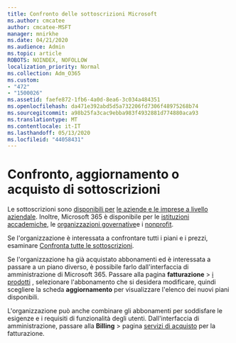 ```yaml
---
title: Confronto delle sottoscrizioni Microsoft
ms.author: cmcatee
author: cmcatee-MSFT
manager: mnirkhe
ms.date: 04/21/2020
ms.audience: Admin
ms.topic: article
ROBOTS: NOINDEX, NOFOLLOW
localization_priority: Normal
ms.collection: Adm_O365
ms.custom:
- "472"
- "1500026"
ms.assetid: faefe872-1fb6-4a0d-8ea6-3c034a484351
ms.openlocfilehash: da471e392abd5d5a732206fd7306f48975268b74
ms.sourcegitcommit: a98b25fa3cac9ebba983f4932881d774880aca93
ms.translationtype: MT
ms.contentlocale: it-IT
ms.lasthandoff: 05/13/2020
ms.locfileid: "44058431"
---
```

# <a name="compare-upgrade-or-purchase-subscriptions"></a>Confronto, aggiornamento o acquisto di sottoscrizioni
  
Le sottoscrizioni sono [disponibili per](https://products.office.com/compare-all-microsoft-office-products?tab=2) [le aziende e le imprese a livello aziendale](https://products.office.com/business/compare-more-office-365-for-business-plans). Inoltre, Microsoft 365 è disponibile per le [istituzioni accademiche](https://products.office.com/academic/compare-office-365-education-plans), le [organizzazioni governative](https://products.office.com/government/compare-office-365-government-plans)e i [nonprofit](https://products.office.com/nonprofit/office-365-nonprofit-plans-and-pricing?tab=1).
  
Se l'organizzazione è interessata a confrontare tutti i piani e i prezzi, esaminare [Confronta tutte le sottoscrizioni](https://products.office.com/business/compare-more-office-365-for-business-plans).
  
Se l'organizzazione ha già acquistato abbonamenti ed è interessata a passare a un piano diverso, è possibile farlo dall'interfaccia di amministrazione di Microsoft 365. Passare alla pagina **fatturazione** \> [i prodotti](https://go.microsoft.com/fwlink/p/?linkid=842054) , selezionare l'abbonamento che si desidera modificare, quindi scegliere la scheda **aggiornamento** per visualizzare l'elenco dei nuovi piani disponibili.
  
L'organizzazione può anche combinare gli abbonamenti per soddisfare le esigenze e i requisiti di funzionalità degli utenti. Dall'interfaccia di amministrazione, passare alla **Billing** \> pagina [servizi di acquisto](https://go.microsoft.com/fwlink/p/?linkid=868433) per la fatturazione.